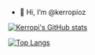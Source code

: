 - 👋 Hi, I’m @kerropioz



[![Kerropi's GitHub stats](https://github-readme-stats.vercel.app/api?username=kerropioz)](https://github.com/kerropioz/github-readme-stats)

[![Top Langs](https://github-readme-stats.vercel.app/api/top-langs/?username=kerropioz&langs_count=8)](https://github.com/kerropioz/github-readme-stats)
